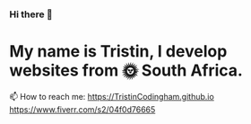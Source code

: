### Hi there 👋

# My name is Tristin, I develop websites from 🌞 South Africa.

📫 How to reach me: https://TristinCodingham.github.io https://www.fiverr.com/s2/04f0d76665

<!--
**TristinCodingham/TristinCodingham** is a ✨ _special_ ✨ repository because its `README.md` (this file) appears on your GitHub profile.

Here are some ideas to get you started:

- 🔭 I’m currently working on ...
- 🌱 I’m currently learning ...
- 👯 I’m looking to collaborate on ...
- 🤔 I’m looking for help with ...
- 💬 Ask me about ...
- 📫 How to reach me: ...
- 😄 Pronouns: ...
- ⚡ Fun fact: ...
-->
